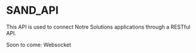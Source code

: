 # SAND_API

This API is used to connect Notre Solutions applications through a RESTful API. 

Soon to come: Websocket
